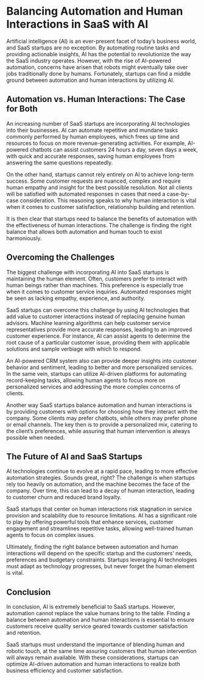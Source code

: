 # Balancing Automation and Human Interactions in SaaS with AI

Artificial intelligence (AI) is an ever-present facet of today’s business world, and SaaS startups are no exception. By automating routine tasks and providing actionable insights, AI has the potential to revolutionize the way the SaaS industry operates. However, with the rise of AI-powered automation, concerns have arisen that robots might eventually take over jobs traditionally done by humans. Fortunately, startups can find a middle ground between automation and human interactions by utilizing AI.

## Automation vs. Human Interactions: The Case for Both

An increasing number of SaaS startups are incorporating AI technologies into their businesses. AI can automate repetitive and mundane tasks commonly performed by human employees, which frees up time and resources to focus on more revenue-generating activities. For example, AI-powered chatbots can assist customers 24 hours a day, seven days a week, with quick and accurate responses, saving human employees from answering the same questions repeatedly.

On the other hand, startups cannot rely entirely on AI to achieve long-term success. Some customer requests are nuanced, complex and require human empathy and insight for the best possible resolution. Not all clients will be satisfied with automated responses in cases that need a case-by-case consideration. This reasoning speaks to why human interaction is vital when it comes to customer satisfaction, relationship building and retention.

It is then clear that startups need to balance the benefits of automation with the effectiveness of human interactions. The challenge is finding the right balance that allows both automation and human touch to exist harmoniously.

## Overcoming the Challenges

The biggest challenge with incorporating AI into SaaS startups is maintaining the human element. Often, customers prefer to interact with human beings rather than machines. This preference is especially true when it comes to customer service inquiries. Automated responses might be seen as lacking empathy, experience, and authority.

SaaS startups can overcome this challenge by using AI technologies that add value to customer interactions instead of replacing genuine human advisors. Machine learning algorithms can help customer service representatives provide more accurate responses, leading to an improved customer experience. For instance, AI can assist agents to determine the root cause of a particular customer issue, providing them with applicable solutions and sample verbiage with which to respond.

An AI-powered CRM system also can provide deeper insights into customer behavior and sentiment, leading to better and more personalized services. In the same vein, startups can utilize AI-driven platforms for automating record-keeping tasks, allowing human agents to focus more on personalized services and addressing the more complex concerns of clients.

Another way SaaS startups balance automation and human interactions is by providing customers with options for choosing how they interact with the company. Some clients may prefer chatbots, while others may prefer phone or email channels. The key then is to provide a personalized mix, catering to the client’s preferences, while assuring that human intervention is always possible when needed.

## The Future of AI and SaaS Startups

AI technologies continue to evolve at a rapid pace, leading to more effective automation strategies. Sounds great, right? The challenge is when startups rely too heavily on automation, and the machine becomes the face of the company. Over time, this can lead to a decay of human interaction, leading to customer churn and reduced brand loyalty.

SaaS startups that center on human interactions risk stagnation in service provision and scalability due to resource limitations. AI has a significant role to play by offering powerful tools that enhance services, customer engagement and streamlines repetitive tasks, allowing well-trained human agents to focus on complex issues.

Ultimately, finding the right balance between automation and human interactions will depend on the specific startup and the customers’ needs, preferences and budgetary constraints. Startups leveraging AI technologies must adapt as technology progresses, but never forget the human element is vital.

## Conclusion

In conclusion, AI is extremely beneficial to SaaS startups. However, automation cannot replace the value humans bring to the table. Finding a balance between automation and human interactions is essential to ensure customers receive quality service geared towards customer satisfaction and retention.

SaaS startups must understand the importance of blending human and robotic touch, at the same time assuring customers that human intervention will always remain available. With these considerations, startups can optimize AI-driven automation and human interactions to realize both business efficiency and customer satisfaction.